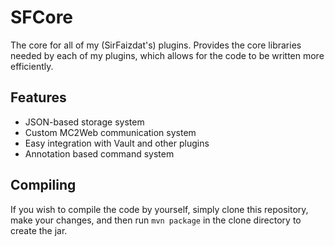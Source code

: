 # SFCore
The core for all of my (SirFaizdat's) plugins. Provides the core libraries needed by
each of my plugins, which allows for the code to be written more efficiently.
## Features
- JSON-based storage system
- Custom MC2Web communication system
- Easy integration with Vault and other plugins
- Annotation based command system

## Compiling
If you wish to compile the code by yourself, simply clone this repository, make your
changes, and then run ```mvn package``` in the clone directory to create the jar.